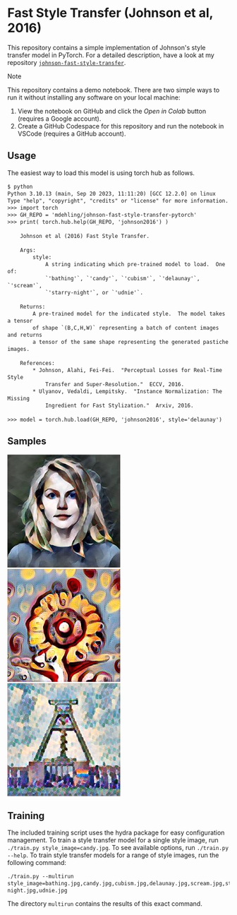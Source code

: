 Fast Style Transfer (Johnson et al, 2016)
=========================================
This repository contains a simple implementation of Johnson's style transfer
model in PyTorch.  For a detailed description, have a look at my repository
[`johnson-fast-style-transfer`](https://github.com/mdehling/johnson-fast-style-transfer).

> [!NOTE]
> This repository contains a demo notebook.  There are two simple ways to run it
> without installing any software on your local machine:
>
> 1. View the notebook on GitHub and click the _Open in Colab_ button (requires
>    a Google account).
> 2. Create a GitHub Codespace for this repository and run the notebook in
>    VSCode (requires a GitHub account).

Usage
-----
The easiest way to load this model is using torch hub as follows.

    $ python
    Python 3.10.13 (main, Sep 20 2023, 11:11:20) [GCC 12.2.0] on linux
    Type "help", "copyright", "credits" or "license" for more information.
    >>> import torch
    >>> GH_REPO = 'mdehling/johnson-fast-style-transfer-pytorch'
    >>> print( torch.hub.help(GH_REPO, 'johnson2016') )

        Johnson et al (2016) Fast Style Transfer.

        Args:
            style:
                A string indicating which pre-trained model to load.  One of:
                `'bathing'`, `'candy'`, `'cubism'`, `'delaunay'`, `'scream'`,
                `'starry-night'`, or `'udnie'`.

        Returns:
            A pre-trained model for the indicated style.  The model takes a tensor
            of shape `(B,C,H,W)` representing a batch of content images and returns
            a tensor of the same shape representing the generated pastiche images.

        References:
            * Johnson, Alahi, Fei-Fei.  "Perceptual Losses for Real-Time Style
                Transfer and Super-Resolution."  ECCV, 2016.
            * Ulyanov, Vedaldi, Lempitsky.  "Instance Normalization: The Missing
                Ingredient for Fast Stylization."  Arxiv, 2016.

    >>> model = torch.hub.load(GH_REPO, 'johnson2016', style='delaunay')

Samples
-------
![karya-udnie](multirun/2023-10-01/19-39-01/style_image=udnie.jpg/karya.jpg)
![sunflower-candy](multirun/2023-10-01/19-39-01/style_image=candy.jpg/sunflower.jpg)
![bochum-delaunay](multirun/2023-10-01/19-39-01/style_image=delaunay.jpg/bochum.jpg)

Training
--------
The included training script uses the hydra package for easy configuration
management.  To train a style transfer model for a single style image, run
`./train.py style_image=candy.jpg`.  To see available options, run
`./train.py --help`.  To train style transfer models for a range of style
images, run the following command:

    ./train.py --multirun style_image=bathing.jpg,candy.jpg,cubism.jpg,delaunay.jpg,scream.jpg,starry-night.jpg,udnie.jpg

The directory `multirun` contains the results of this exact command.
